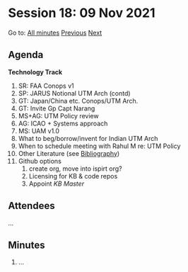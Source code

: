 # Session 18: 09 Nov 2021

Go to: [All minutes](../index.md) [Previous](mom-0211.md) [Next](mom-1211.md)

## Agenda

**Technology Track**

1. SR: FAA Conops v1
2. SP: JARUS Notional UTM Arch (contd)
3. GT: Japan/China etc. Conops/UTM Arch.
1. GT: Invite Gp Capt Narang
4. MS+AG: UTM Policy review
5. AG: ICAO + Systems approach
6. MS: UAM v1.0
7. What to beg/borrow/invent for Indian UTM Arch
8. When to schedule meeting with Rahul M re: UTM Policy
9. Other Literature (see [Bibliography](../bibliography.md))
10. Github options
    1. create org, move into ispirt org?
    2. Licensing for KB & code repos
    3. Appoint *KB Master*

## Attendees

...

## Minutes

1. ...
